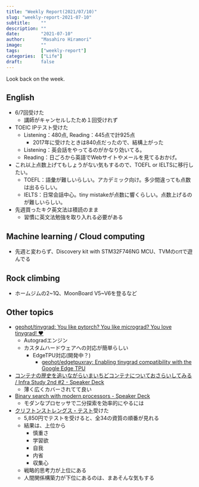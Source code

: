 ```yaml
---
title: "Weekly Report(2021/07/10)"
slug: "weekly-report-2021-07-10"
subtitle:    ""
description: ""
date:        "2021-07-10"
author:      "Masahiro Hiramori"
image:       ""
tags:        ["weekly-report"]
categories:  ["Life"]
draft:       false
---
```


Look back on the week.

## English
- 6/7回受けた
    - 講師がキャンセルしたため１回受けれず
- TOEIC IPテスト受けた
    - Listening：480点, Reading：445点で計925点
        - 2017年に受けたときは840点だったので、結構上がった
    - Listening：英会話をやってるのがかなり効いてる。
    - Reading：日ごろから英語でWebサイトやメールを見てるおかげ。
- これ以上点数上げてもしょうがない気もするので、TOEFL or IELTSに移行したい。
    - TOEFL：語彙が難しいらしい。アカデミック向け。多少間違っても点数は出るらしい。
    - IELTS：日常会話中心。tiny mistakeが点数に響くらしい。点数上げるのが難しいらしい。
- 先週買ったキク英文法は積読のまま
    - 習慣に英文法勉強を取り入れる必要がある

## Machine learning / Cloud computing

- 先週と変わらず、Discovery kit with STM32F746NG MCU、TVMのcrtで遊んでる

## Rock climbing

- ホームジムの2~1Q、MoonBoard V5~V6を登るなど

## Other topics

- [geohot/tinygrad: You like pytorch? You like micrograd? You love tinygrad! ❤️](https://github.com/geohot/tinygrad)
    - Autogradエンジン
    - カスタムハードウェアへの対応が簡単らしい
        - EdgeTPU対応(開発中？)
            - [geohot/edgetpuxray: Enabling tinygrad compatibility with the Google Edge TPU](https://github.com/geohot/edgetpuxray)
- [コンテナの歴史を追いながらいまいちどコンテナについておさらいしてみる / Infra Study 2nd #2 - Speaker Deck](https://speakerdeck.com/tenforward/infra-study-2nd-number-2)
    - 薄く広くカバーされてて良い
- [Binary search with modern processors - Speaker Deck](https://speakerdeck.com/kampersanda/binary-search-with-modern-processors)
    - モダンなプロセッサで二分探索を効率的にやるには
- [クリフトンストレングス・テスト](https://www.gallup.com/cliftonstrengths/ja/253634/%E3%83%9B%E3%83%BC%E3%83%A0.aspx)受けた
    - 5,850円でテストを受けると、全34の資質の順番が見れる
    - 結果は、上位から
        - 慎重さ
        - 学習欲
        - 自我
        - 内省
        - 収集心
    - 戦略的思考力が上位にある
    - 人間関係構築力が下位にあるのは、まあそんな気もする
